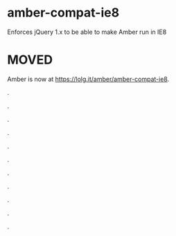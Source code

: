 # amber-compat-ie8
Enforces jQuery 1.x to be able to make Amber run in IE8

MOVED
====

Amber is now at https://lolg.it/amber/amber-compat-ie8.

.

.

.

.

.

.

.

.

.

.

.

